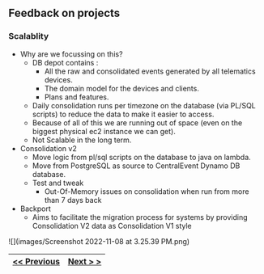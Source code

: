 ## Feedback on projects
### Scalablity
- Why are we focussing on this?
  - DB depot contains :
    - All the raw and consolidated events generated by all telematics devices.
    - The domain model for the devices and clients.
    - Plans and features.
  - Daily consolidation runs per timezone on the database (via PL/SQL scripts) to reduce the data to make it easier to access.
  - Because of all of this we are running out of space (even on the biggest physical ec2 instance we can get).
  - Not Scalable in the long term.
- Consolidation v2
    - Move logic from pl/sql scripts on the database to java on lambda.
    - Move from PostgreSQL as source to CentralEvent Dynamo DB database.
    - Test and tweak
        - Out-Of-Memory issues on consolidation when run from more than 7 days back
- Backport
    - Aims to facilitate the migration process for systems by providing Consolidation V2 data as Consolidation V1 style

![](images/Screenshot 2022-11-08 at 3.25.39 PM.png)

| [<< Previous](https://github.com/gerrievisagie/FY23Q3_PDE_SHOW_AND_TELL/blob/main/3.md) | [Next > >](https://github.com/gerrievisagie/FY23Q3_PDE_SHOW_AND_TELL/blob/main/5.md) |
|-----------------------------------------------------------------------------------------|--------------------------------------------------------------------------------------| 
